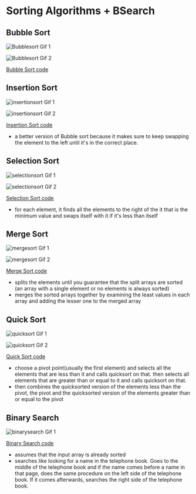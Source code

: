 # Sorting Algorithms + BSearch

## Bubble Sort
![Bubblesort Gif 1]

![Bubblesort Gif 2]

[Bubble Sort code]

## Insertion Sort
![insertionsort Gif 1]

![insertionsort Gif 2]

[Insertion Sort code]

- a better version of Bubble sort because it makes sure to keep swapping the element to the left until it's in the correct place.

## Selection Sort
![selectionsort Gif 1]

![selectionsort Gif 2]

[Selection Sort code]

- for each element, it finds all the elements to the right of the it that is the minimum value and swaps itself with it if it's less than itself

## Merge Sort
![mergesort Gif 1]

![mergesort Gif 2]

[Merge Sort code]

- splits the elements until you guarantee that the split arrays are sorted (an array with a single element or no elements is always sorted)
- merges the sorted arrays together by examining the least values in each array and adding the lesser one to the merged array

## Quick Sort
![quicksort Gif 1]

![quicksort Gif 2]

[Quick Sort code]

- choose a pivot point(usually the first element) and selects all the elements that are less than it and calls quicksort on that. then selects all elements that are greater than or equal to it and calls quicksort on that.
- then combines the quicksorted version of the elements less than the pivot, the pivot and the quicksorted version of the elements greater than or equal to the pivot

## Binary Search
![binarysearch Gif 1]

[Binary Search code]

- assumes that the input array is already sorted
- searches like looking for a name in the telephone book. Goes to the middle of the telephone book and if the name comes before a name in that page, does the same procedure on the left side of the telephone book. If it comes afterwards, searches the right side of the telephone book.

[Bubblesort Gif 1]: ./bubblesort.gif
[Bubblesort Gif 2]: ./bubblesort2.gif
[Bubble Sort code]: ./bubblesort.js
[insertionsort Gif 1]: ./insertionsort.gif
[insertionsort Gif 2]: ./insertionsort2.gif
[Insertion Sort code]: ./insertionsort.js
[selectionsort Gif 1]: ./selectionsort.gif
[selectionsort Gif 2]: ./selectionsort2.gif
[Selection Sort code]: ./selectionsort.js
[mergesort Gif 1]: ./mergesort.gif
[mergesort Gif 2]: ./mergesort2.gif
[Merge Sort code]: ./mergesort.js
[quicksort Gif 1]: ./quicksort.gif
[quicksort Gif 2]: ./quicksort2.gif
[Quick Sort code]: ./quicksort.js
[binarysearch Gif 1]: ./binarysearch.gif
[Binary Search code]: ./binarysearch.js